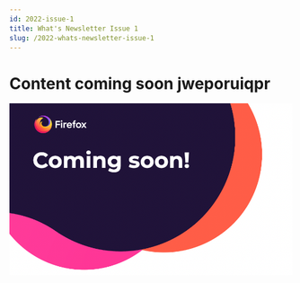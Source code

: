 ```yaml
---
id: 2022-issue-1
title: What's Newsletter Issue 1
slug: /2022-whats-newsletter-issue-1
---
```


# Content coming soon jweporuiqpr
![placeholder image](/img/coming-soon.png)
